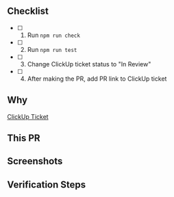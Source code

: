 ## Checklist

- [ ] 1. Run `npm run check`
- [ ] 2. Run `npm run test`
- [ ] 3. Change ClickUp ticket status to "In Review"
- [ ] 4. After making the PR, add PR link to ClickUp ticket

## Why

[ClickUp Ticket](https://app.clickup.com/t/xxxxxxx)

<!-- What benefit does this bring to the end user? Or, what benefit does this bring to developers working in the codebase? -->

## This PR

<!-- Describe the changes required and any implementation choices you made to give context to reviewers. -->

## Screenshots

<!-- Provide screenshots of any new components, styling changes, or pages. -->

## Verification Steps

<!-- What steps did you take to verify your changes work? These should be clear enough for someone to be able to clone the branch and follow the steps themselves. -->
